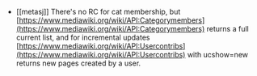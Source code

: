 - [[metasj]] There's no RC for cat membership, but [https://www.mediawiki.org/wiki/API:Categorymembers](https://www.mediawiki.org/wiki/API:Categorymembers) returns a full current list, and for incremental updates [https://www.mediawiki.org/wiki/API:Usercontribs](https://www.mediawiki.org/wiki/API:Usercontribs) with ucshow=new returns new pages created by a user.
